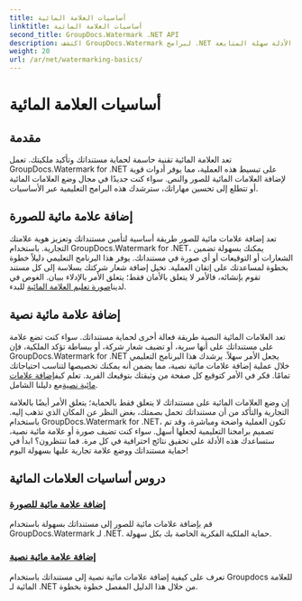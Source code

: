 ```yaml
---
title: أساسيات العلامة المائية
linktitle: أساسيات العلامة المائية
second_title: GroupDocs.Watermark .NET API
description: اكتشف GroupDocs.Watermark لبرامج .NET التعليمية لإضافة علامات مائية مصورة ونصية بسهولة. قم بحماية مستنداتك باستخدام هذه الأدلة سهلة المتابعة.
weight: 20
url: /ar/net/watermarking-basics/
---
```


# أساسيات العلامة المائية

## مقدمة
تعد العلامة المائية تقنية حاسمة لحماية مستنداتك وتأكيد ملكيتك. تعمل GroupDocs.Watermark for .NET على تبسيط هذه العملية، مما يوفر أدوات قوية لإضافة العلامات المائية للصور والنص. سواء كنت جديدًا في مجال وضع العلامات المائية أو تتطلع إلى تحسين مهاراتك، سترشدك هذه البرامج التعليمية عبر الأساسيات.

## إضافة علامة مائية للصورة

تعد إضافة علامات مائية للصور طريقة أساسية لتأمين مستنداتك وتعزيز هوية علامتك التجارية. باستخدام GroupDocs.Watermark for .NET، يمكنك بسهولة تضمين الشعارات أو التوقيعات أو أي صورة في مستنداتك. يوفر هذا البرنامج التعليمي دليلاً خطوة بخطوة لمساعدتك على إتقان العملية. تخيل إضافة شعار شركتك بسلاسة إلى كل مستند تقوم بإنشائه، فالأمر لا يتعلق بالأمان فقط؛ يتعلق الأمر بالإدلاء ببيان. الغوص في لدينا[صورة تعليم العلامة المائية](./add-image-watermark/) للبدء.

## إضافة علامة مائية نصية

 تعد العلامات المائية النصية طريقة فعالة أخرى لحماية مستنداتك. سواء كنت تضع علامة على مستنداتك على أنها سرية، أو تضيف شعار شركة، أو ببساطة تؤكد الملكية، فإن GroupDocs.Watermark for .NET يجعل الأمر سهلاً. يرشدك هذا البرنامج التعليمي خلال عملية إضافة علامات مائية نصية، مما يضمن أنه يمكنك تخصيصها لتناسب احتياجاتك تمامًا. فكر في الأمر كتوقيع كل صفحة من وثيقتك بتوقيعك الفريد. تعلم كيف[إضافة علامات مائية نصية](./add-text-watermark/)مع دليلنا الشامل.

إن وضع العلامات المائية على مستنداتك لا يتعلق فقط بالحماية؛ يتعلق الأمر أيضًا بالعلامة التجارية والتأكد من أن مستنداتك تحمل بصمتك، بغض النظر عن المكان الذي تذهب إليه. باستخدام GroupDocs.Watermark for .NET، تكون العملية واضحة ومباشرة، وقد تم تصميم برامجنا التعليمية لجعلها أسهل. سواء كنت تضيف صورة أو علامة مائية نصية، ستساعدك هذه الأدلة على تحقيق نتائج احترافية في كل مرة. فما تنتظرون؟ ابدأ في حماية مستنداتك ووضع علامة تجارية عليها بسهولة اليوم!

## دروس أساسيات العلامات المائية
### [إضافة علامة مائية للصورة](./add-image-watermark/)
قم بإضافة علامات مائية للصور إلى مستنداتك بسهولة باستخدام GroupDocs.Watermark لـ .NET. حماية الملكية الفكرية الخاصة بك بكل سهولة.
### [إضافة علامة مائية نصية](./add-text-watermark/)
تعرف على كيفية إضافة علامات مائية نصية إلى مستنداتك باستخدام Groupdocs للعلامة المائية لـ .NET من خلال هذا الدليل المفصل خطوة بخطوة.